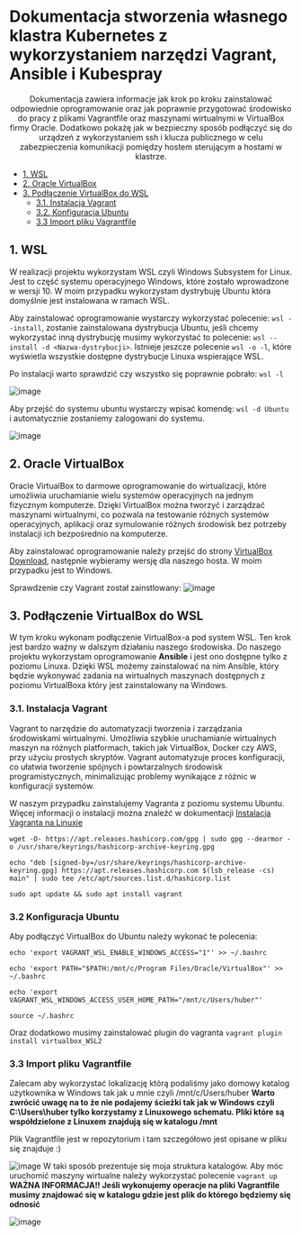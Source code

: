 # Dokumentacja stworzenia własnego klastra Kubernetes z wykorzystaniem narzędzi Vagrant, Ansible i Kubespray

<p style="text-align:center;">
Dokumentacja zawiera informacje jak krok po kroku zainstalować odpowiednie oprogramowanie oraz jak poprawnie przygotować środowisko do pracy z plikami Vagrantfile oraz maszynami wirtualnymi w VirtualBox firmy Oracle. Dodatkowo pokażę jak w bezpieczny sposób podłączyć się do urządzeń z wykorzystaniem ssh i klucza publicznego w celu zabezpieczenia komunikacji pomiędzy hostem sterującym a hostami w klastrze.
</p>

- [1. WSL](#1-wsl)
- [2. Oracle VirtualBox](#2-Oracle-VirtualBox)
- [3. Podłączenie VirtualBox do WSL](#3-Podłączenie-VirtualBox-do-WSL)
  - [3.1. Instalacja Vagrant](#31-Instalacja-Vagrant)
  - [3.2. Konfiguracja Ubuntu](#32-Konfiguracja-Ubuntu)
  - [3.3 Import pliku Vagrantfile](#33-Import-pliku-Vagrantfile)


## 1. WSL
W realizacji projektu wykorzystam WSL czyli Windows Subsystem for Linux. Jest to część systemu operacyjnego Windows, które zostało wprowadzone w wersji 10. W moim przypadku wykorzystam dystrybuję Ubuntu która domyślnie jest instalowana w ramach WSL.

Aby zainstalować oprogramowanie wystarczy wykorzystać polecenie: `wsl --install`, zostanie zainstalowana dystrybucja Ubuntu, jeśli chcemy wykorzystać inną dystrybucję musimy wykorzystać to polecenie: `wsl --install -d <Nazwa-dystrybucji>`. Istnieje jeszcze polecenie `wsl -o -l`, które wyświetla wszystkie dostępne dystrybucje Linuxa wspierające WSL.

Po instalacji warto sprawdzić czy wszystko się poprawnie pobrało: `wsl -l`

![image](https://github.com/user-attachments/assets/44a1f80a-d9ba-4937-bf79-282856ad8e1a)

Aby przejść do systemu ubuntu wystarczy wpisać komendę: `wsl -d Ubuntu` i automatycznie zostaniemy zalogowani do systemu. 

![image](https://github.com/user-attachments/assets/918644af-509d-4bd9-b4f8-7391da661102)

## 2. Oracle VirtualBox
Oracle VirtualBox to darmowe oprogramowanie do wirtualizacji, które umożliwia uruchamianie wielu systemów operacyjnych na jednym fizycznym komputerze. Dzięki VirtualBox można tworzyć i zarządzać maszynami wirtualnymi, co pozwala na testowanie różnych systemów operacyjnych, aplikacji oraz symulowanie różnych środowisk bez potrzeby instalacji ich bezpośrednio na komputerze.

Aby zainstalować oprogramowanie należy przejść do strony [VirtualBox Download](https://www.virtualbox.org/wiki/Downloads), następnie wybieramy wersję dla naszego hosta. W moim przypadku jest to Windows.

Sprawdzenie czy Vagrant został zainstlowany:
![image](https://github.com/user-attachments/assets/537feb4e-8f44-4f8c-ae71-2477ef6f110e)

## 3. Podłączenie VirtualBox do WSL
W tym kroku wykonam podłączenie VirtualBox-a pod system WSL. Ten krok jest bardzo ważny w dalszym działaniu naszego środowiska. Do naszego projektu wykorzystam oprogramowanie **Ansible** i jest ono dostępne tylko z poziomu Linuxa. Dzięki WSL możemy zainstalować na nim Ansible, który będzie wykonywać zadania na wirtualnych maszynach dostępnych z poziomu VirtualBoxa który jest zainstalowany na Windows.

### 3.1. Instalacja Vagrant 
Vagrant to narzędzie do automatyzacji tworzenia i zarządzania środowiskami wirtualnymi. Umożliwia szybkie uruchamianie wirtualnych maszyn na różnych platformach, takich jak VirtualBox, Docker czy AWS, przy użyciu prostych skryptów. Vagrant automatyzuje proces konfiguracji, co ułatwia tworzenie spójnych i powtarzalnych środowisk programistycznych, minimalizując problemy wynikające z różnic w konfiguracji systemów.

W naszym przypadku zainstalujemy Vagranta z poziomu systemu Ubuntu. Więcej informacji o instalacji można znaleźć w dokumentacji [Instalacja Vagranta na Linuxie](https://developer.hashicorp.com/vagrant/install#linux)

`wget -O- https://apt.releases.hashicorp.com/gpg | sudo gpg --dearmor -o /usr/share/keyrings/hashicorp-archive-keyring.gpg`

`echo "deb [signed-by=/usr/share/keyrings/hashicorp-archive-keyring.gpg] https://apt.releases.hashicorp.com $(lsb_release -cs) main" | sudo tee /etc/apt/sources.list.d/hashicorp.list`

`sudo apt update && sudo apt install vagrant`

### 3.2 Konfiguracja Ubuntu
Aby podłączyć VirtualBox do Ubuntu należy wykonać te polecenia:

`echo 'export VAGRANT_WSL_ENABLE_WINDOWS_ACCESS="1"' >> ~/.bashrc`

`echo 'export PATH="$PATH:/mnt/c/Program Files/Oracle/VirtualBox"' >> ~/.bashrc`

`echo 'export VAGRANT_WSL_WINDOWS_ACCESS_USER_HOME_PATH="/mnt/c/Users/huber"'`

`source ~/.bashrc`

Oraz dodatkowo musimy zainstalować plugin do vagranta
`vagrant plugin install virtualbox_WSL2`

### 3.3 Import pliku Vagrantfile
Zalecam aby wykorzystać lokalizację którą podaliśmy jako domowy katalog użytkownika w Windows tak jak u mnie czyli /mnt/c/Users/huber **Warto zwrócić uwagę na to że nie podajemy ścieżki tak jak w Windows czyli C:\Users\huber tylko korzystamy z Linuxowego schematu. Pliki które są współdzielone z Linuxem znajdują się w katalogu /mnt**

Plik Vagrantfile jest w repozytorium i tam szczegółowo jest opisane w pliku się znajduje :)

![image](https://github.com/user-attachments/assets/88ace485-d0b4-4415-9e2b-cbcc69834237)
W taki sposób prezentuje się moja struktura katalogów. 
Aby móc uruchomić maszyny wirtualne należy wykorzystać polecenie `vagrant up` **WAŻNA INFORMACJA!! Jeśli wykonujemy operacje na pliki Vagrantfile musimy znajdować się w katalogu gdzie jest plik do którego będziemy się odnosić**

![image](https://github.com/user-attachments/assets/76808e21-064f-4203-9927-067dc8fc7af2)


